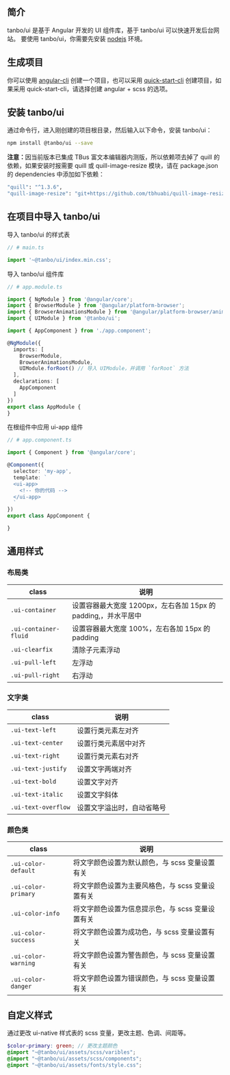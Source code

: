 <h2 id="简介" uiAnchor>简介</h2>

tanbo/ui 是基于 Angular 开发的 UI 组件库，基于 tanbo/ui 可以快速开发后台网站。
要使用 tanbo/ui，你需要先安装 <a href="https://nodejs.org" target="_blank">nodejs</a> 环境。

<h2 id="生成项目" uiAnchor>生成项目</h2>

你可以使用 <a href="https://cli.angular.io/" target="_blank">angular-cli</a> 创建一个项目，也可以采用 <a href="https://github.com/tbhuabi/quick-start-cli" target="_blank">quick-start-cli</a> 创建项目，如果采用 quick-start-cli，请选择创建 angular + scss 的选项。

<h2 id="安装-tanbo/ui" uiAnchor>安装 tanbo/ui</h2>

通过命令行，进入刚创建的项目根目录，然后输入以下命令，安装 tanbo/ui：

```bash
npm install @tanbo/ui --save
```

<strong class="ui-color-danger">注意：</strong>因当前版本已集成 TBus 富文本编辑器内测版，所以依赖项去掉了 quill 的依赖，如果安装时报需要 quill 或 quill-image-resize 模块，请在 package.json 的 dependencies 中添加如下依赖：

```bash
"quill": "^1.3.6",
"quill-image-resize": "git+https://github.com/tbhuabi/quill-image-resize-module.git#338ff34c276c19deb290fbd861a1e593ed124228",
```

<h2 id="在项目中导入-tanbo/ui" uiAnchor>在项目中导入 tanbo/ui</h2>

导入 tanbo/ui 的样式表
```typescript
// # main.ts

import '~@tanbo/ui/index.min.css';
```

导入 tanbo/ui 组件库
```typescript
// # app.module.ts

import { NgModule } from '@angular/core';
import { BrowserModule } from '@angular/platform-browser';
import { BrowserAnimationsModule } from '@angular/platform-browser/animations';
import { UIModule } from '@tanbo/ui';

import { AppComponent } from './app.component';

@NgModule({
  imports: [
    BrowserModule,
    BrowserAnimationsModule,
    UIModule.forRoot() // 导入 UIModule，并调用 `forRoot` 方法
  ],
  declarations: [
    AppComponent
  ]
})
export class AppModule {
}
```

在根组件中应用 ui-app 组件
```typescript
// # app.component.ts

import { Component } from '@angular/core';

@Component({
  selector: 'my-app',
  template: `
  <ui-app>
    <!-- 你的代码 -->
  </ui-app>
  `
})
export class AppComponent {

}
```

<h2 id="通用样式" uiAnchor>通用样式</h2>

<h3 id="布局类" uiAnchor>布局类</h3>

| class | 说明 |
|-------|------|
| `.ui-container`          | 设置容器最大宽度 1200px，左右各加 15px 的 padding,，并水平居中 |
| `.ui-container-fluid`    | 设置容器最大宽度 100%，左右各加 15px 的 padding |
| `.ui-clearfix`           | 清除子元素浮动 |
| `.ui-pull-left`          | 左浮动 |
| `.ui-pull-right`         | 右浮动 |

<h3 id="文字类" uiAnchor>文字类</h3>

| class | 说明 |
|-------|------|
| `.ui-text-left`          | 设置行类元素左对齐 |
| `.ui-text-center`        | 设置行类元素居中对齐 |
| `.ui-text-right`         | 设置行类元素右对齐 |
| `.ui-text-justify`       | 设置文字两端对齐 |
| `.ui-text-bold`          | 设置文字对齐 |
| `.ui-text-italic`        | 设置文字斜体 |
| `.ui-text-overflow`      | 设置文字溢出时，自动省略号 |

<h3 id="颜色类" uiAnchor>颜色类</h3>

| class | 说明 |
|-------|------|
| `.ui-color-default`      | 将文字颜色设置为默认颜色，与 scss 变量设置有关 |
| `.ui-color-primary`      | 将文字颜色设置为主要风格色，与 scss 变量设置有关 |
| `.ui-color-info`         | 将文字颜色设置为信息提示色，与 scss 变量设置有关 |
| `.ui-color-success`      | 将文字颜色设置为成功色，与 scss 变量设置有关 |
| `.ui-color-warning`      | 将文字颜色设置为警告颜色，与 scss 变量设置有关 |
| `.ui-color-danger`       | 将文字颜色设置为错误颜色，与 scss 变量设置有关 |


<h2 id="自定义样式" uiAnchor>自定义样式</h2>

通过更改 ui-native 样式表的 scss 变量，更改主题、色调、间距等。

```scss
$color-primary: green; // 更改主题颜色
@import "~@tanbo/ui/assets/scss/varibles";
@import "~@tanbo/ui/assets/scss/components";
@import "~@tanbo/ui/assets/fonts/style.css";
```
